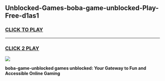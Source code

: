 
## Unblocked-Games-boba-game-unblocked-Play-Free-d1as1
<h3>
<a href="https://premium76.site?title=boba-game-unblocked&ref=21A">CLICK TO PLAY</a></h3>
<hr>

<h3>
<a href="https://premium76.site?title=boba-game-unblocked&ref=21A">CLICK 2 PLAY</a>
  
</h3>

<a href="https://premium76.site?title=boba-game-unblocked&ref=21A"><img src="https://clearcache.store/games.png"></a>


**boba-game-unblocked games unblocked: Your Gateway to Fun and Accessible Online Gaming**
